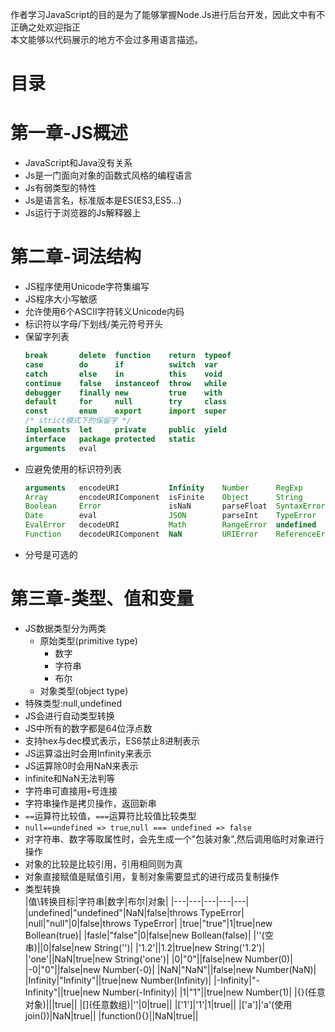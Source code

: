 作者学习JavaScript的目的是为了能够掌握Node.Js进行后台开发，因此文中有不正确之处欢迎指正  
本文能够以代码展示的地方不会过多用语言描述。  

# 目录
# 第一章-JS概述
- JavaScript和Java没有关系
- Js是一门面向对象的函数式风格的编程语言
- Js有弱类型的特性
- Js是语言名，标准版本是ES(ES3,ES5...)
- Js运行于浏览器的Js解释器上
# 第二章-词法结构
- JS程序使用Unicode字符集编写
- JS程序大小写敏感
- 允许使用6个ASCII字符转义Unicode内码
- 标识符以字母/下划线/美元符号开头
- 保留字列表
    ```js
    break       delete  function    return  typeof
    case        do      if          switch  var
    catch       else    in          this    void
    continue    false   instanceof  throw   while
    debugger    finally new         true    with
    default     for     null        try     class
    const       enum    export      import  super   
    /* strict模式下的保留字 */
    implements  let     private     public  yield
    interface   package protected   static
    arguments   eval 
    ```
- 应避免使用的标识符列表
    ```js
    arguments   encodeURI           Infinity    Number      RegExp
    Array       encodeURIComponent  isFinite    Object      String
    Boolean     Error               isNaN       parseFloat  SyntaxError
    Date        eval                JSON        parseInt    TypeError
    EvalError   decodeURI           Math        RangeError  undefined
    Function    decodeURIComponent  NaN         URIError    ReferenceError
    ```
- 分号是可选的


# 第三章-类型、值和变量

- JS数据类型分为两类
    - 原始类型(primitive type)
        - 数字
        - 字符串
        - 布尔
    - 对象类型(object type)
- 特殊类型:null,undefined
- JS会进行自动类型转换
- JS中所有的数字都是64位浮点数
- 支持hex与dec模式表示，ES6禁止8进制表示
- JS运算溢出时会用Infinity来表示
- JS运算除0时会用NaN来表示
- infinite和NaN无法判等
- 字符串可直接用`+`号连接
- 字符串操作是拷贝操作，返回新串
- `==`运算符比较值，`===`运算符比较值比较类型
- `null==undefined => true`,`null === undefined => false`
- 对字符串、数字等取属性时，会先生成一个"包装对象",然后调用临时对象进行操作
- 对象的比较是比较引用，引用相同则为真
- 对象直接赋值是赋值引用，复制对象需要显式的进行成员复制操作
- 类型转换  
    |值\\转换目标|字符串|数字|布尔|对象|
    |---|---|---|---|---|
    |undefined|"undefined"|NaN|false|throws TypeError|
    |null|"null"|0|false|throws TypeError|
    |true|"true"|1|true|new Bollean(true)|
    |fasle|"false"|0|false|new Bollean(false)|
    |''(空串)||0|false|new String('')|
    |'1.2'||1.2|true|new String('1.2')|
    |'one'||NaN|true|new String('one')|
    |0|"0"||false|new Number(0)|
    |-0|"0"||false|new Number(-0)|
    |NaN|"NaN"||false|new Number(NaN)|
    |Infinity|"Infinity"||true|new Number(Infinity)|
    |-Infinity|"-Infinity"||true|new Number(-Infinity)|
    |1|"1"||true|new Number(1)|
    |{}(任意对象)|||true||
    |[]\(任意数组\)|''|0|true||
    |['1']|'1'|1|true||
    |['a']|'a'(使用join())|NaN|true||
    |function(){}||NaN|true||